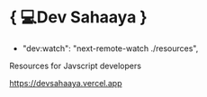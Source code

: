 # { 💻Dev Sahaaya }

-  "dev:watch": "next-remote-watch ./resources",


Resources for Javscript developers

https://devsahaaya.vercel.app
